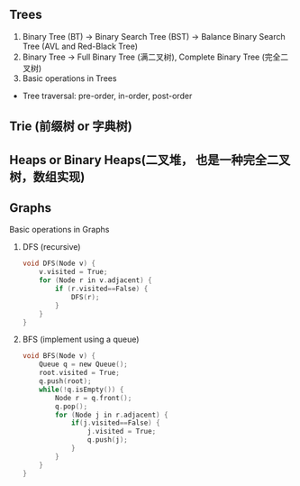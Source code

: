 ## Trees1. Binary Tree (BT) -> Binary Search Tree (BST) -> Balance Binary Search Tree (AVL and Red-Black Tree)2. Binary Tree -> Full Binary Tree (满二叉树), Complete Binary Tree (完全二叉树)3. Basic operations in Trees  * Tree traversal: pre-order, in-order, post-order## Trie (前缀树 or 字典树)## Heaps or Binary Heaps(二叉堆， 也是一种完全二叉树，数组实现)## GraphsBasic operations in Graphs1. DFS (recursive)	```C	void DFS(Node v) {		v.visited = True;		for (Node r in v.adjacent) {			if (r.visited==False) {				DFS(r);			}		}	}	```2. BFS (implement using a queue)	```C	void BFS(Node v) {		Queue q = new Queue();		root.visited = True;		q.push(root);		while(!q.isEmpty()) {			Node r = q.front();			q.pop();			for (Node j in r.adjacent) {				if(j.visited==False) {					j.visited = True;					q.push(j);				}			}		}	}	```